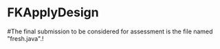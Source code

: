 # FKApplyDesign

#The final submission to be considered for assessment is the file named "fresh.java".!


